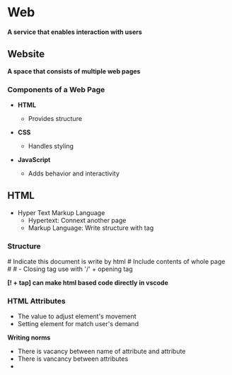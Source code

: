 # Web  
**A service that enables interaction with users**

## Website  
**A space that consists of multiple web pages**

### Components of a Web Page  
- **HTML**  
  - Provides structure
 
- **CSS**  
  - Handles styling

- **JavaScript**  
  - Adds behavior and interactivity

## HTML

 - Hyper Text Markup Language
    - Hypertext: Connext another page
    - Markup Language: Write structure with tag

### Structure
<!DOCTYPE HTML> # Indicate this document is write by html
<html></html>   # Include contents of whole page
<HEAD></HEAD>   #
<BODY></BODY>   #
- Closing tag use with '/' + opening tag

**[! + tap] can make html based code directly in vscode**

### HTML Attributes
- The value to adjust element's movement
- Setting element for match user's demand

**Writing norms**
- There is vacancy between name of attribute and attribute
- There is vancancy between attributes
- 